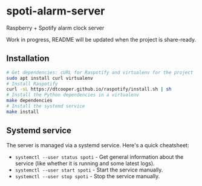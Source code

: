 # spoti-alarm-server
Raspberry + Spotify alarm clock server

Work in progress, README will be updated when the project is share-ready.

## Installation

```bash
# Get dependencies: cURL for Raspotify and virtualenv for the project
sudo apt install curl virtualenv
# Install Raspotify
curl -sL https://dtcooper.github.io/raspotify/install.sh | sh
# Install the Python dependencies in a virtualenv
make dependencies
# Install the systemd service
make install
```

## Systemd service

The server is managed via a systemd service. Here's a quick cheatsheet:

- `systemctl --user status spoti` - Get general information about the service (like whether it is running and some latest logs).
- `systemctl --user start spoti` - Start the service manually.
- `systemctl --user stop spoti` - Stop the service manually.
